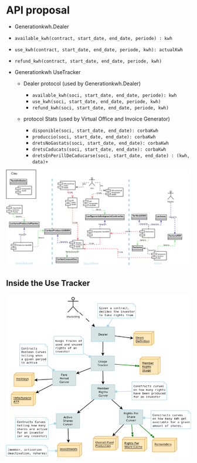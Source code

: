 # API proposal


-  Generationkwh.Dealer

  - `available_kwh(contract, start_date, end_date, periode) : kwh`
  - `use_kwh(contract, start_date, end_date, periode, kwh): actualKwh`
  - `refund_kwh(contract, start_date, end_date, periode, kwh)`

- Generationkwh UseTracker

  - Dealer protocol (used by Generationkwh.Dealer)

    - `available_kwh(soci, start_date, end_date, periode): kwh`
    - `use_kwh(soci, start_date, end_date, periode, kwh)`
    - `refund_kwh(soci, start_date, end_date, periode, kwh)`

  - protocol Stats (used by Virtual Office and Invoice Generator)

    - `disponible(soci, start_date, end_date): corbaKwh`
    - `produccio(soci, start_date, end_date): corbaKwh`
    - `dretsNoGastats(soci, start_date, end_date): corbaKwh`
    - `dretsCaducats(soci, start_date, end_date): corbaKwh`
    - `dretsEnPerillDeCaducarse(soci, start_date, end_date) : (kwh, data)+`


![Module Diagram](GenKWh-Components.png)

## Inside the Use Tracker

![Details of the Usage Tracker](GenKWh-UsageTrackerDetails.png)



